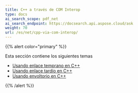 ```yaml
---
title: C++ a través de COM Interop
type: docs
ai_search_scope: pdf_net
ai_search_endpoint: https://docsearch.api.aspose.cloud/ask
weight: 70
url: /es/net/cpp-via-com-interop/
---
```

{{% alert color="primary" %}}

Esta sección contiene los siguientes temas

- [Usando enlace temprano en C++](/pdf/net/using-early-binding-in-cpp/)
- [Usando enlace tardío en C++](/pdf/net/using-late-binding-in-cpp/)
- [Usando envoltorio en C++](/pdf/net/using-wrapper-in-cpp/)

{{% /alert %}}